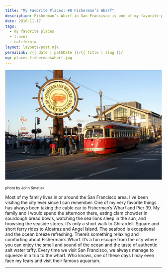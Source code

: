 ```yaml
---
title: "My Favorite Places: #8 Fisherman’s Wharf"
description: Fisherman’s Wharf in San Francisco is one of my favorite places.
date: 2010-11-17
tags: 
  - my favorite places
  - travel
  - california
layout: layouts/post.njk
permalink: /{{ date | pathDate }}/{{ title | slug }}/
og: places-fishermanswharf.jpg
---
```


![Fisherman’s Wharf](/img/places-fishermanswharf.jpg)

<small class="footnotes">photo by John Smatlak</small>

Most of my family lives in or around the San Francisco area. I’ve been visiting the city ever since I can remember. One of my very favorite things has always been taking the cable car to Fisherman’s Wharf and Pier 39. My family and I would spend the afternoon there, eating clam chowder in sourdough bread bowls, watching the sea lions sleep in the sun, and browsing the seaside stores. It’s only a short walk to Ghirardelli Square and short ferry rides to Alcatraz and Angel Island. The seafood is exceptional and the ocean breeze refreshing. There’s something relaxing and comforting about Fisherman’s Wharf. It’s a fun escape from the city where you can enjoy the smell and sound of the ocean and the taste of authentic salt water taffy. Every time we visit San Francisco, we always manage to squeeze in a trip to the wharf. Who knows, one of these days I may even face my fears and visit their famous aquarium.

---
